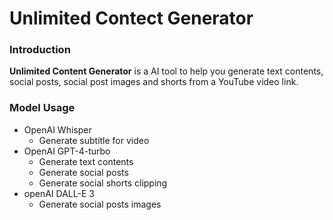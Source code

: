 # Unlimited Contect Generator

### Introduction

**Unlimited Content Generator** is a AI tool to help you generate text contents, social posts, social post images and shorts from a YouTube video link.

### Model Usage
* OpenAI Whisper
  - Generate subtitle for video
* OpenAI GPT-4-turbo
  - Generate text contents
  - Generate social posts
  - Generate social shorts clipping
* openAI DALL-E 3
  - Generate social posts images